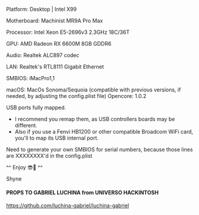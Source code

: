 Platform: Desktop | Intel X99

Motherboard: Machinist MR9A Pro Max

Processor: Intel Xeon E5-2696v3 2.3GHz 18C/36T

GPU: AMD Radeon RX 6600M 8GB GDDR6

Audio: Realtek ALC897 codec

LAN: Realtek's RTL8111 Gigabit Ethernet

SMBIOS: iMacPro1,1

macOS: MacOs Sonoma/Sequoia (compatible with previous versions, if needed, by adjusting the config.plist file)
Opencore: 1.0.2

USB ports fully mapped.
  - I recommend you remap them, as USB controllers boards may be different.
  - Also if you use a Fenvi HB1200 or other compatible Broadcom WiFi card, you'll to map its USB internal port.

Need to generate your own SMBIOS for serial numbers, because those lines are XXXXXXXX'd in the config.plist

^^ Enjoy 😎🤙 ^^

Shyne

#### PROPS TO GABRIEL LUCHINA from UNIVERSO HACKINTOSH ####
https://github.com/luchina-gabriel/luchina-gabriel
